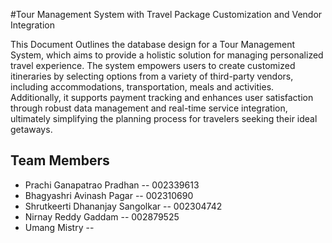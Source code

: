#Tour Management System with Travel Package Customization and Vendor Integration

This Document Outlines the database design for a Tour Management System, which aims to provide a holistic solution for managing personalized travel experience. The system empowers users to create customized itineraries by selecting options from a variety of third-party vendors, including accommodations, transportation, meals and activities. Additionally, it supports payment tracking and enhances user satisfaction through robust data management and real-time service integration, ultimately simplifying the planning process for travelers seeking their ideal getaways.



## Team Members
- Prachi Ganapatrao Pradhan          -- 002339613
- Bhagyashri Avinash Pagar           -- 002310690
- Shrutkeerti Dhananjay Sangolkar    -- 002304742
- Nirnay Reddy Gaddam                -- 002879525
- Umang Mistry                       --
